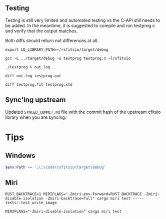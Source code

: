 ## Testing

Testing is still very limited and automated testing vs the C-API still needs to be added. In the meantime, it is suggested to compile and run testprog.c and verify that the output matches.

Both diffs should return not differences at all.

```
export LD_LIBRARY_PATH=~/rsfitsio/target/debug

gcc -L ../target/debug -o testprog testprog.c -lrsfitsio

./testprog > out.log

diff out.log testprog.out

diff testprog.fit testprog.std
```
## Sync'ing upstream

Updated `SYNCED_COMMIT.md` file with the commit hash of the upstream cfitsio library when you are syncing.

# Tips

## Windows

```Powershell
$env:Path += ';C:\code\rsfitsio\target\debug'
```

## Miri

```
RUST_BACKTRACE=1 MIRIFLAGS="-Zmiri-env-forward=RUST_BACKTRACE -Zmiri-disable-isolation -Zmiri-backtrace=full" cargo miri test -- -- tests::test_write_image

MIRIFLAGS="-Zmiri-disable-isolation" cargo miri test
```